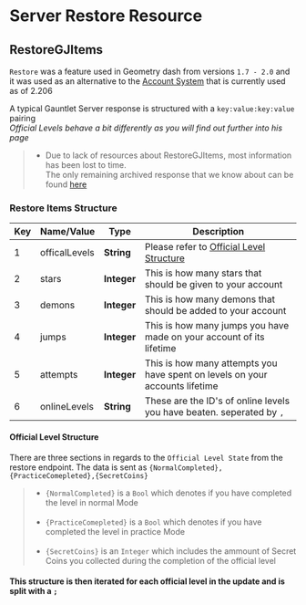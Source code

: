 # Server Restore Resource

## RestoreGJItems

`Restore` was a feature used in Geometry dash from versions `1.7 - 2.0` and it was used as an alternative to the [Account System](resources/topics/accounts.md) that is currently used as of 2.206

A typical Gauntlet Server response is structured with a `key:value:key:value` pairing  
*Official Levels behave a bit differently as you will find out further into his page*

> - Due to lack of resources about RestoreGJItems, most information has been lost to time.<br/>The only remaining archived response that we know about can be found [here](https://imgur.com/a/pPUu933)

### Restore Items Structure

| Key | Name/Value     | Type       |Description                           |
| --- | -------------- | ---------- | -------------------------------------|
| 1   | officalLevels  | **String** | Please refer to [Official Level Structure](/resources/server/restore?id=official-level-structure) |
| 2   | stars          | **Integer** | This is how many stars that should be given to your account  |
| 3   | demons         | **Integer** | This is how many demons that should be added to your account |
| 4   | jumps          | **Integer** | This is how many jumps you have made on your account of its lifetime|
| 5   | attempts       | **Integer** | This is how many attempts you have spent on levels on your accounts lifetime |
| 6   | onlineLevels   | **String** | These are the ID's of online levels you have beaten. seperated by `,` |

#### Official Level Structure

There are three sections in regards to the `Official Level State` from the restore endpoint. The data is sent as `{NormalCompleted},{PracticeComepleted},{SecretCoins}`

> - `{NormalCompleted}` is a `Bool` which denotes if you have completed the level in normal Mode<br/><br/>
> - `{PracticeComepleted}` is a `Bool` which denotes if you have completed the level in practice Mode<br/><br/>
> - `{SecretCoins}` is an `Integer` which includes the ammount of Secret Coins you collected during the completion of the official level

**<h4/>This structure is then iterated for each official level in the update and is split with a `;`**

